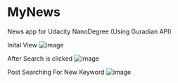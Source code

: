 # MyNews
News app for Udacity NanoDegree (Using Guradian API)


Inital View
 ![image](https://user-images.githubusercontent.com/30839650/39452283-4f0859e0-4c97-11e8-9e40-e44d71339c45.png)


After Search is clicked
 ![image](https://user-images.githubusercontent.com/30839650/39452305-636e89c2-4c97-11e8-8694-5fd39ab2af61.png)


 Post Searching For New Keyword
 ![image](https://user-images.githubusercontent.com/30839650/39452335-7cbd3c84-4c97-11e8-889b-cc418f7013e3.png)


